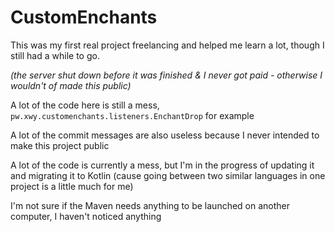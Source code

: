 # CustomEnchants

This was my first real project freelancing and helped me learn a lot, though I still had a while to go.

*(the server shut down before it was finished & I never got paid - otherwise I wouldn't of made this public)*

A lot of the code here is still a mess, `pw.xwy.customenchants.listeners.EnchantDrop` for example

A lot of the commit messages are also useless because I never intended to make this project public

A lot of the code is currently a mess, but I'm in the progress of updating it and migrating it to Kotlin (cause going between two similar languages in one project is a little much for me)

I'm not sure if the Maven needs anything to be launched on another computer, I haven't noticed anything

